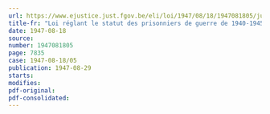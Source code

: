 ```yaml
---
url: https://www.ejustice.just.fgov.be/eli/loi/1947/08/18/1947081805/justel
title-fr: "Loi réglant le statut des prisonniers de guerre de 1940-1945"
date: 1947-08-18
source:
number: 1947081805
page: 7835
case: 1947-08-18/05
publication: 1947-08-29
starts:
modifies:
pdf-original:
pdf-consolidated:
---
```


